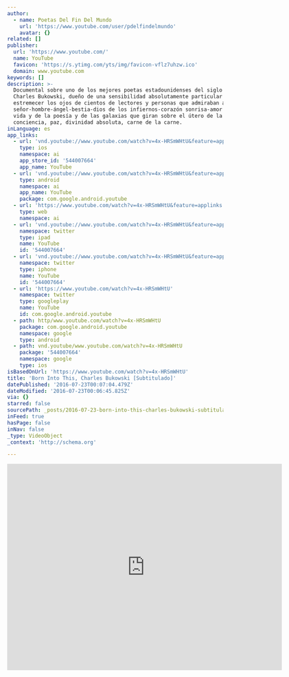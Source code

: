 ```yaml
---
author:
  - name: Poetas Del Fin Del Mundo
    url: 'https://www.youtube.com/user/pdelfindelmundo'
    avatar: {}
related: []
publisher:
  url: 'https://www.youtube.com/'
  name: YouTube
  favicon: 'https://s.ytimg.com/yts/img/favicon-vflz7uhzw.ico'
  domain: www.youtube.com
keywords: []
description: >-
  Documental sobre uno de los mejores poetas estadounidenses del siglo XX;
  Charles Bukowski, dueño de una sensibilidad absolutamente particular que hizo
  estremecer los ojos de cientos de lectores y personas que admiraban a este
  señor-hombre-ángel-bestia-dios de los infiernos-corazón sonrisa-amor de la
  vida y de la poesía y de las galaxias que giran sobre el útero de la
  conciencia, paz, divinidad absoluta, carne de la carne.
inLanguage: es
app_links:
  - url: 'vnd.youtube://www.youtube.com/watch?v=4x-HRSmWHtU&feature=applinks'
    type: ios
    namespace: ai
    app_store_id: '544007664'
    app_name: YouTube
  - url: 'vnd.youtube://www.youtube.com/watch?v=4x-HRSmWHtU&feature=applinks'
    type: android
    namespace: ai
    app_name: YouTube
    package: com.google.android.youtube
  - url: 'https://www.youtube.com/watch?v=4x-HRSmWHtU&feature=applinks'
    type: web
    namespace: ai
  - url: 'vnd.youtube://www.youtube.com/watch?v=4x-HRSmWHtU&feature=applinks'
    namespace: twitter
    type: ipad
    name: YouTube
    id: '544007664'
  - url: 'vnd.youtube://www.youtube.com/watch?v=4x-HRSmWHtU&feature=applinks'
    namespace: twitter
    type: iphone
    name: YouTube
    id: '544007664'
  - url: 'https://www.youtube.com/watch?v=4x-HRSmWHtU'
    namespace: twitter
    type: googleplay
    name: YouTube
    id: com.google.android.youtube
  - path: http/www.youtube.com/watch?v=4x-HRSmWHtU
    package: com.google.android.youtube
    namespace: google
    type: android
  - path: vnd.youtube/www.youtube.com/watch?v=4x-HRSmWHtU
    package: '544007664'
    namespace: google
    type: ios
isBasedOnUrl: 'https://www.youtube.com/watch?v=4x-HRSmWHtU'
title: 'Born Into This, Charles Bukowski [Subtitulado]'
datePublished: '2016-07-23T00:07:04.479Z'
dateModified: '2016-07-23T00:06:45.825Z'
via: {}
starred: false
sourcePath: _posts/2016-07-23-born-into-this-charles-bukowski-subtitulado.md
inFeed: true
hasPage: false
inNav: false
_type: VideoObject
_context: 'http://schema.org'

---
```

<iframe src="https://cdn.embedly.com/widgets/media.html?src=https%3A%2F%2Fwww.youtube.com%2Fembed%2F4x-HRSmWHtU%3Ffeature%3Doembed&amp;url=http%3A%2F%2Fwww.youtube.com%2Fwatch%3Fv%3D4x-HRSmWHtU&amp;image=https%3A%2F%2Fi.ytimg.com%2Fvi%2F4x-HRSmWHtU%2Fhqdefault.jpg&amp;key=b7d04c9b404c499eba89ee7072e1c4f7&amp;type=text%2Fhtml&amp;schema=youtube" width="640" height="480" scrolling="no" frameborder="0" allowfullscreen="" style=""></iframe>